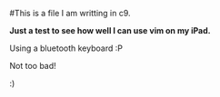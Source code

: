 #This is a file I am writting in c9.

**Just a test to see how well I can use vim on my iPad.**

Using a bluetooth keyboard :P

Not too bad!

:)
